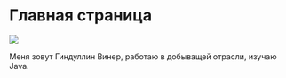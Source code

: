 # Главная страница
![](http://gindullin.herokuapp.com/photo/five)

Меня зовут Гиндуллин Винер, работаю в добыващей отрасли, изучаю Java.

